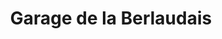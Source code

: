 ---
title: "Garage de la Berlaudais"
url: /poligne/garage-de-la-berlaudais/
shop: réparation de voitures
---